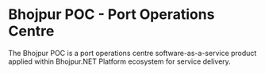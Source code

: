 # Bhojpur POC - Port Operations Centre

The Bhojpur POC is a port operations centre software-as-a-service product applied within Bhojpur.NET Platform ecosystem for service delivery.

